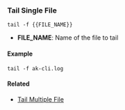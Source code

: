 ### Tail Single File

`tail -f {{FILE_NAME}}`

- <b>FILE_NAME</b>: Name of the file to tail

#### Example

`tail -f ak-cli.log`

#### Related

- [Tail Multiple File](tail-multiple-file.md)